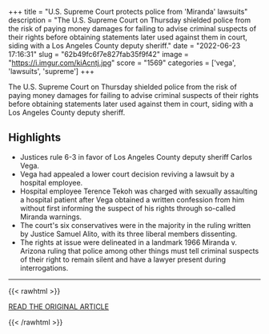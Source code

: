+++
title = "U.S. Supreme Court protects police from 'Miranda' lawsuits"
description = "The U.S. Supreme Court on Thursday shielded police from the risk of paying money damages for failing to advise criminal suspects of their rights before obtaining statements later used against them in court, siding with a Los Angeles County deputy sheriff."
date = "2022-06-23 17:16:31"
slug = "62b49fc6f7e827fab35f9f42"
image = "https://i.imgur.com/kiAcntj.jpg"
score = "1569"
categories = ['vega', 'lawsuits', 'supreme']
+++

The U.S. Supreme Court on Thursday shielded police from the risk of paying money damages for failing to advise criminal suspects of their rights before obtaining statements later used against them in court, siding with a Los Angeles County deputy sheriff.

## Highlights

- Justices rule 6-3 in favor of Los Angeles County deputy sheriff Carlos Vega.
- Vega had appealed a lower court decision reviving a lawsuit by a hospital employee.
- Hospital employee Terence Tekoh was charged with sexually assaulting a hospital patient after Vega obtained a written confession from him without first informing the suspect of his rights through so-called Miranda warnings.
- The court's six conservatives were in the majority in the ruling written by Justice Samuel Alito, with its three liberal members dissenting.
- The rights at issue were delineated in a landmark 1966 Miranda v. Arizona ruling that police among other things must tell criminal suspects of their right to remain silent and have a lawyer present during interrogations.

---

{{< rawhtml >}}
  <p class="article-category">
    <a target="_blank" href="https://www.reuters.com/world/us/us-supreme-court-protects-police-miranda-lawsuits-2022-06-23/">READ THE ORIGINAL ARTICLE</a>
  </p>
{{< /rawhtml >}}

